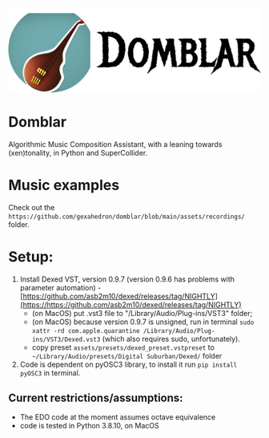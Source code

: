 <div align="center">
  <img src="https://github.com/gexahedron/domblar/blob/main/assets/domblar0.png?raw=true">
</div>

# Domblar

Algorithmic Music Composition Assistant, with a leaning towards (xen)tonality, in Python and SuperCollider.

# Music examples

Check out the `https://github.com/gexahedron/domblar/blob/main/assets/recordings/` folder.

# Setup:

1. Install Dexed VST, version 0.9.7 (version 0.9.6 has problems with parameter automation) - [https://github.com/asb2m10/dexed/releases/tag/NIGHTLY](https://https://github.com/asb2m10/dexed/releases/tag/NIGHTLY)
   * (on MacOS) put .vst3 file to "/Library/Audio/Plug-ins/VST3" folder;
   * (on MacOS) because version 0.9.7 is unsigned, run in terminal `sudo xattr -rd com.apple.quarantine /Library/Audio/Plug-ins/VST3/Dexed.vst3` (which also requires sudo, unfortunately).
   * copy preset `assets/presets/dexed_preset.vstpreset` to `~/Library/Audio/presets/Digital Suburban/Dexed/` folder
2. Code is dependent on pyOSC3 library, to install it run `pip install pyOSC3` in terminal.

## Current restrictions/assumptions:

* The EDO code at the moment assumes octave equivalence
* code is tested in Python 3.8.10, on MacOS
